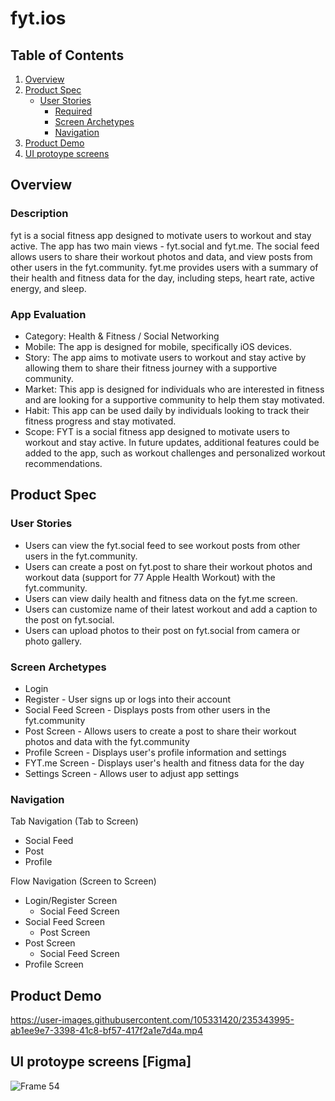 # fyt.ios

## Table of Contents
1.  [Overview](Overview)
2.  [Product Spec](Product-Spec)
    -   [User Stories](User-Stories)
        -   [Required](Required)
        -   [Screen Archetypes](Screen-Archetypes)
        -   [Navigation](Navigation)
3.  [Product Demo](Product-Demo)
4.  [UI protoype screens](UI-protoype-screens)

## Overview

### Description

fyt is a social fitness app designed to motivate users to workout and stay active. The app has two main views - fyt.social and fyt.me. The social feed allows users to share their workout photos and data, and view posts from other users in the fyt.community. fyt.me provides users with a summary of their health and fitness data for the day, including steps, heart rate, active energy, and sleep.

### App Evaluation

-   Category: Health & Fitness / Social Networking
-   Mobile: The app is designed for mobile, specifically iOS devices.
-   Story: The app aims to motivate users to workout and stay active by allowing them to share their fitness journey with a supportive community.
-   Market: This app is designed for individuals who are interested in fitness and are looking for a supportive community to help them stay motivated.
-   Habit: This app can be used daily by individuals looking to track their fitness progress and stay motivated.
-   Scope: FYT is a social fitness app designed to motivate users to workout and stay active. In future updates, additional features could be added to the app, such as workout challenges and personalized workout recommendations.

## Product Spec

### User Stories

-   Users can view the fyt.social feed to see workout posts from other users in the fyt.community.
-   Users can create a post on fyt.post to share their workout photos and workout data (support for 77 Apple Health Workout) with the fyt.community.
-   Users can view daily health and fitness data on the fyt.me screen.
-   Users can customize name of their latest workout and add a caption to the post on fyt.social.
-   Users can upload photos to their post on fyt.social from camera or photo gallery.

### Screen Archetypes

-   Login
-   Register - User signs up or logs into their account
-   Social Feed Screen - Displays posts from other users in the fyt.community
-   Post Screen - Allows users to create a post to share their workout photos and data with the fyt.community
-   Profile Screen - Displays user's profile information and settings
-   FYT.me Screen - Displays user's health and fitness data for the day
-   Settings Screen - Allows user to adjust app settings

### Navigation

Tab Navigation (Tab to Screen)

-   Social Feed
-   Post
-   Profile

Flow Navigation (Screen to Screen)

-   Login/Register Screen
    -   Social Feed Screen
-   Social Feed Screen
    -   Post Screen
-   Post Screen
    -   Social Feed Screen
-   Profile Screen

## Product Demo

https://user-images.githubusercontent.com/105331420/235343995-ab1ee9e7-3398-41c8-bf57-417f2a1e7d4a.mp4



## UI protoype screens [Figma]

![Frame 54](https://user-images.githubusercontent.com/105331420/235343726-b086a321-aa65-4c7e-8eec-3d5323f58d26.png)
